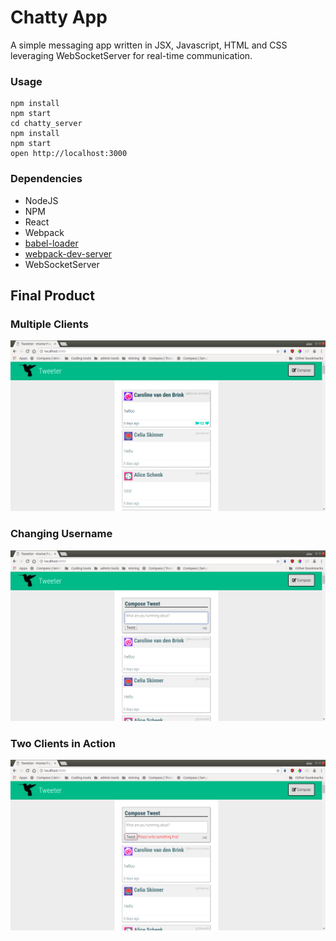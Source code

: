 # Chatty App

A simple messaging app written in JSX, Javascript, HTML and CSS leveraging WebSocketServer for real-time communication.

### Usage

```
npm install
npm start
cd chatty_server
npm install
npm start
open http://localhost:3000
```

### Dependencies

- NodeJS
- NPM
- React
- Webpack
- [babel-loader](https://github.com/babel/babel-loader)
- [webpack-dev-server](https://github.com/webpack/webpack-dev-server)
- WebSocketServer

## Final Product

### Multiple Clients

!["Two Clients Connected"](https://github.com/Zxela/tweeter/blob/master/docs/landing.png)

### Changing Username

!["Change User"](https://github.com/Zxela/tweeter/blob/master/docs/compose.png)

### Two Clients in Action

!["Both Users Can Send and Recieve"](https://github.com/Zxela/tweeter/blob/master/docs/error.png)

